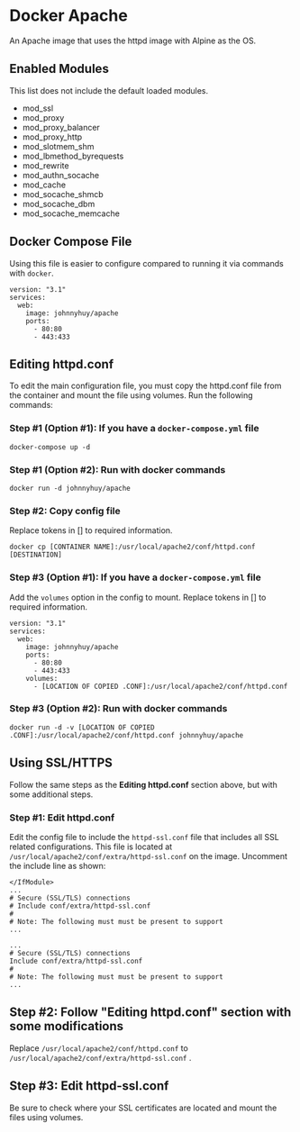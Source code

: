 # Docker Apache

An Apache image that uses the httpd image with Alpine as the OS.

## Enabled Modules

This list does not include the default loaded modules.

- mod_ssl
- mod_proxy
- mod_proxy_balancer
- mod_proxy_http
- mod_slotmem_shm
- mod_lbmethod_byrequests
- mod_rewrite
- mod_authn_socache
- mod_cache
- mod_socache_shmcb
- mod_socache_dbm
- mod_socache_memcache

## Docker Compose File

Using this file is easier to configure compared to running it via commands with `docker`.

```
version: "3.1"
services:
  web:
    image: johnnyhuy/apache
    ports:
      - 80:80
      - 443:433
```

## Editing httpd.conf

To edit the main configuration file, you must copy the httpd.conf file from the container and mount the file using volumes. Run the following commands:

### Step #1 (Option #1): If you have a `docker-compose.yml` file

```
docker-compose up -d
```

### Step #1 (Option #2): Run with docker commands

```
docker run -d johnnyhuy/apache
```

### Step #2: Copy config file

Replace tokens in [] to required information.

```
docker cp [CONTAINER NAME]:/usr/local/apache2/conf/httpd.conf [DESTINATION]
```

### Step #3 (Option #1): If you have a `docker-compose.yml` file

Add the `volumes` option in the config to mount. Replace tokens in [] to required information.

```
version: "3.1"
services:
  web:
    image: johnnyhuy/apache
    ports:
      - 80:80
      - 443:433
    volumes:
      - [LOCATION OF COPIED .CONF]:/usr/local/apache2/conf/httpd.conf
```

### Step #3 (Option #2): Run with docker commands

```
docker run -d -v [LOCATION OF COPIED .CONF]:/usr/local/apache2/conf/httpd.conf johnnyhuy/apache
```

## Using SSL/HTTPS

Follow the same steps as the **Editing httpd.conf** section above, but with some additional steps.

### Step #1: Edit httpd.conf

Edit the config file to include the `httpd-ssl.conf` file that includes all SSL related configurations. This file is located at `/usr/local/apache2/conf/extra/httpd-ssl.conf` on the image. Uncomment the include line as shown:

```
</IfModule>
...
# Secure (SSL/TLS) connections
# Include conf/extra/httpd-ssl.conf
#
# Note: The following must must be present to support
...
```

```
...
# Secure (SSL/TLS) connections
Include conf/extra/httpd-ssl.conf
#
# Note: The following must must be present to support
...
```

## Step #2: Follow "Editing httpd.conf" section with some modifications

Replace `/usr/local/apache2/conf/httpd.conf` to `/usr/local/apache2/conf/extra/httpd-ssl.conf` .

## Step #3: Edit httpd-ssl.conf

Be sure to check where your SSL certificates are located and mount the files using volumes.